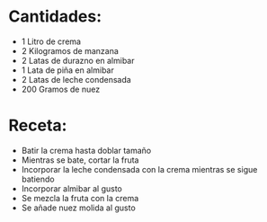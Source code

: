 # Cantidades:

- 1 Litro de crema
- 2 Kilogramos de manzana
- 2 Latas de durazno en almibar
- 1 Lata de piña en almibar
- 2 Latas de leche condensada
- 200 Gramos de nuez

# Receta:

- Batir la crema hasta doblar tamaño
- Mientras se bate, cortar la fruta
- Incorporar la leche condensada con la crema mientras se sigue batiendo
- Incorporar almibar al gusto
- Se mezcla la fruta con la crema
- Se añade nuez molida al gusto
